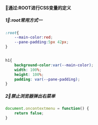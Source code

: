 ####	👋通过:ROOT进行CSS变量的定义



#####	1⃣️:root常用方式一
```css
:root{
	--main-color:red;
	--pane-padding:5px 42px;
}


h1{
	background-color:var(--main-color);
	width: 100%;
	height: 100%;
	padding: var(--pane-padding);
}
```

#####	2⃣️禁止浏览器弹出右菜单
```js
document.oncontextmenu = function() {
	return false;
}		
```

